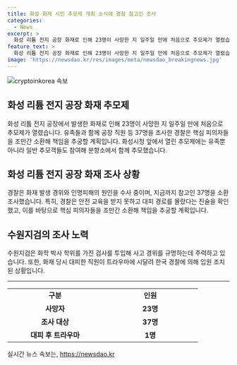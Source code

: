 ```yaml
---
title: 화성 화재 시민 추모제 개최 소식에 경찰 참고인 조사
categories:
  - News
excerpt: >
  화성 리튬 전지 공장 화재로 인해 23명이 사망한 지 일주일 만에 처음으로 추모제가 열렸습니다. 유족들은 진정성 있는 피해 보상을 요구하며, 경찰은 화재 당시 안전 교육을 받지 못한 것과 대피 경로를 몰랐다는 주장을 조사 중입니다. 핵심 피의자들을 조만간 소환하여 책임을 추궁할 예정이며, 수원지검은 화학 박사 학위를 가진 검사를 투입하여 사고 경위를 규명할 계획입니다. 해당 직원은 트라우마로 인해 입원 조치됐습니다.
feature_text: >
  화성 리튬 전지 공장 화재로 인해 23명이 사망한 지 일주일 만에 처음으로 추모제가 열렸습니다. 유족들은 진정성 있는 피해 보상을 요구하며, 경찰은 화재 당시 안전 교육을 받지 못한 것과 대피 경로를 몰랐다는 주장을 조사 중입니다. 핵심 피의자들을 조만간 소환하여 책임을 추궁할 예정이며, 수원지검은 화학 박사 학위를 가진 검사를 투입하여 사고 경위를 규명할 계획입니다. 해당 직원은 트라우마로 인해 입원 조치됐습니다.
image: 'https://newsdao.kr/res/images/meta/newsdao_breakingnews.jpg'
---
```


<p><img src="https://newsdao.kr/res/images/meta/newsdao_breakingnews.jpg" alt="cryptoinkorea 속보" /></p>

<h2 data-ke-size="size26">화성 리튬 전지 공장 화재 추모제</h2>

<p data-ke-size="size16">화성 리튬 전지 공장에서 발생한 화재로 인해 23명이 사망한 지 일주일 만에 처음으로 추모제가 열렸습니다. 유족들과 함께 공장 직원 등 37명을 조사한 경찰은 핵심 피의자들을 조만간 소환해 책임을 추궁할 계획입니다. 화성시청 앞에서 열린 추모제에는 유족뿐 아니라 일반 추모객들도 참여해 분향소에서 함께 추모했습니다.</p>

<h2 data-ke-size="size26">화성 리튬 전지 공장 화재 조사 상황</h2>

<p data-ke-size="size16">경찰은 화재 발생 경위와 인명피해의 원인을 수사 중이며, 지금까지 참고인 37명을 소환 조사했습니다. 특히, 경찰은 안전 교육을 받지 못하고 대피 경로를 몰랐다는 진술을 확인했고, 이를 바탕으로 핵심 피의자들을 조만간 소환해 책임을 추궁할 계획입니다.</p>

<h2 data-ke-size="size26">수원지검의 조사 노력</h2>

<p data-ke-size="size16">수원지검은 화학 박사 학위를 가진 검사를 투입해 사고 경위를 규명하는데 주력하고 있습니다. 또한, 화재 당시 대피한 직원이 트라우마에 시달려 한국 경찰에 의해 입원 조치된 상황입니다.</p>

<hr>

<table>
    <tbody>
        <tr>
            <td style="text-align: center; width: 200px;"><b>구분</b></td>
            <td style="text-align: center; width: 200px;"><b>인원</b></td>
        </tr>
        <tr>
            <td style="text-align: center; height: 17px;"><b>사망자</b></td>
            <td style="text-align: center; height: 17px;"><b>23명</b></td>
        </tr>
        <tr>
            <td style="text-align: center; height: 17px;"><b>조사 대상</b></td>
            <td style="text-align: center; height: 17px;"><b>37명</b></td>
        </tr>
        <tr>
            <td style="text-align: center; height: 17px;"><b>대피 후 트라우마</b></td>
            <td style="text-align: center; height: 17px;"><b>1명</b></td>
        </tr>
    </tbody>
</table>
실시간 뉴스 속보는, <a href="https://newsdao.kr" rel="dofollow">https://newsdao.kr</a>


